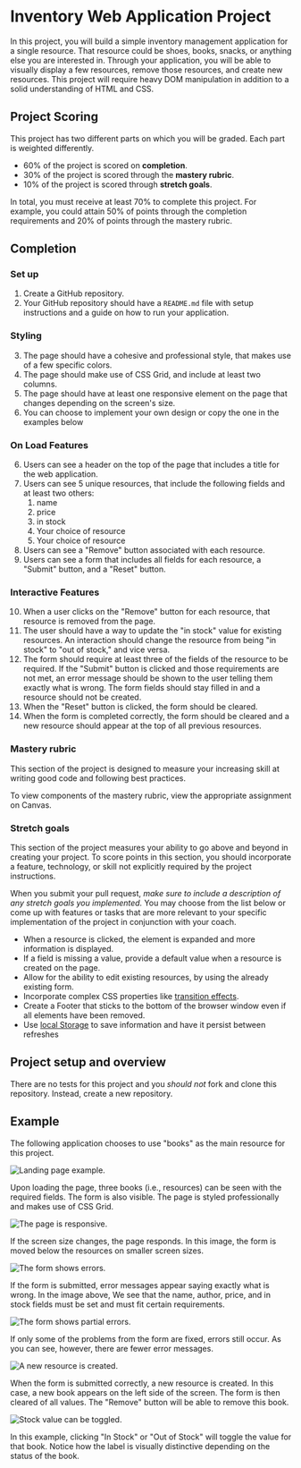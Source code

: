 # Inventory Web Application Project

In this project, you will build a simple inventory management application for a single resource. That resource could be shoes, books, snacks, or anything else you are interested in. Through your application, you will be able to visually display a few resources, remove those resources, and create new resources. This project will require heavy DOM manipulation in addition to a solid understanding of HTML and CSS.

## Project Scoring

This project has two different parts on which you will be graded. Each part is weighted differently.

- 60% of the project is scored on **completion**.
- 30% of the project is scored through the **mastery rubric**.
- 10% of the project is scored through **stretch goals**.

In total, you must receive at least 70% to complete this project. For example, you could attain 50% of points through the completion requirements and 20% of points through the mastery rubric.

## Completion

### Set up

1. Create a GitHub repository.
1. Your GitHub repository should have a `README.md` file with setup instructions and a guide on how to run your application.

### Styling

3. The page should have a cohesive and professional style, that makes use of a few specific colors.
1. The page should make use of CSS Grid, and include at least two columns.
1. The page should have at least one responsive element on the page that changes depending on the screen's size.
1. You can choose to implement your own design or copy the one in the examples below

### On Load Features

6. Users can see a header on the top of the page that includes a title for the web application.
1. Users can see 5 unique resources, that include the following fields and at least two others:
   1. name
   1. price
   1. in stock
   2. Your choice of resource
   2. Your choice of resource
1. Users can see a "Remove" button associated with each resource.
1. Users can see a form that includes all fields for each resource, a "Submit" button, and a "Reset" button.

### Interactive Features

10. When a user clicks on the "Remove" button for each resource, that resource is removed from the page.
1. The user should have a way to update the "in stock" value for existing resources. An interaction should change the resource from being "in stock" to "out of stock," and vice versa.
1. The form should require at least three of the fields of the resource to be required. If the "Submit" button is clicked and those requirements are not met, an error message should be shown to the user telling them exactly what is wrong. The form fields should stay filled in and a resource should not be created.
1. When the "Reset" button is clicked, the form should be cleared.
1. When the form is completed correctly, the form should be cleared and a new resource should appear at the top of all previous resources.

### Mastery rubric

This section of the project is designed to measure your increasing skill at writing good code and following best practices.

To view components of the mastery rubric, view the appropriate assignment on Canvas.

### Stretch goals

This section of the project measures your ability to go above and beyond in creating your project. To score points in this section, you should incorporate a feature, technology, or skill not explicitly required by the project instructions.

When you submit your pull request, _make sure to include a description of any stretch goals you implemented._ You may choose from the list below or come up with features or tasks that are more relevant to your specific implementation of the project in conjunction with your coach.

- When a resource is clicked, the element is expanded and more information is displayed.
- If a field is missing a value, provide a default value when a resource is created on the page.
- Allow for the ability to edit existing resources, by using the already existing form.
- Incorporate complex CSS properties like [transition effects](https://css-tricks.com/almanac/properties/t/transition/).
- Create a Footer that sticks to the bottom of the browser window even if all elements have been removed.
- Use [local Storage](https://developer.mozilla.org/en-US/docs/Web/API/Window/localStorage) to save information and have it persist between refreshes

## Project setup and overview

There are no tests for this project and you _should not_ fork and clone this repository. Instead, create a new repository.

## Example

The following application chooses to use "books" as the main resource for this project.

![Landing page example.](./assets/landing-page.png)

Upon loading the page, three books (i.e., resources) can be seen with the required fields. The form is also visible. The page is styled professionally and makes use of CSS Grid.

![The page is responsive.](./assets/responsive.png)

If the screen size changes, the page responds. In this image, the form is moved below the resources on smaller screen sizes.

![The form shows errors.](./assets/form-submit-errors.png)

If the form is submitted, error messages appear saying exactly what is wrong. In the image above, We see that the name, author, price, and in stock fields must be set and must fit certain requirements.

![The form shows partial errors.](./assets/form-submit-partial-errors.png)

If only some of the problems from the form are fixed, errors still occur. As you can see, however, there are fewer error messages.

![A new resource is created.](./assets/create-new-resource.png)

When the form is submitted correctly, a new resource is created. In this case, a new book appears on the left side of the screen. The form is then cleared of all values. The "Remove" button will be able to remove this book.

![Stock value can be toggled.](./assets/toggle-in-stock.png)

In this example, clicking "In Stock" or "Out of Stock" will toggle the value for that book. Notice how the label is visually distinctive depending on the status of the book.
